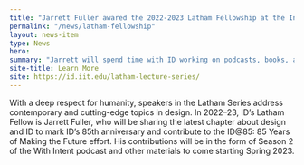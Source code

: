```yaml
---
title: "Jarrett Fuller awared the 2022-2023 Latham Fellowship at the Institute of Design"
permalink: "/news/latham-fellowship"
layout: news-item
type: News
hero:
summary: "Jarrett will spend time with ID working on podcasts, books, and publications"
site-title: Learn More
site: https://id.iit.edu/latham-lecture-series/
---
```


With a deep respect for humanity, speakers in the Latham Series address contemporary and cutting-edge topics in design. In 2022–23, ID’s Latham Fellow is Jarrett Fuller, who will be sharing the latest chapter about design and ID to mark ID’s 85th anniversary and contribute to the ID@85: 85 Years of Making the Future effort. His contributions will be in the form of Season 2 of the With Intent podcast and other materials to come starting Spring 2023.
